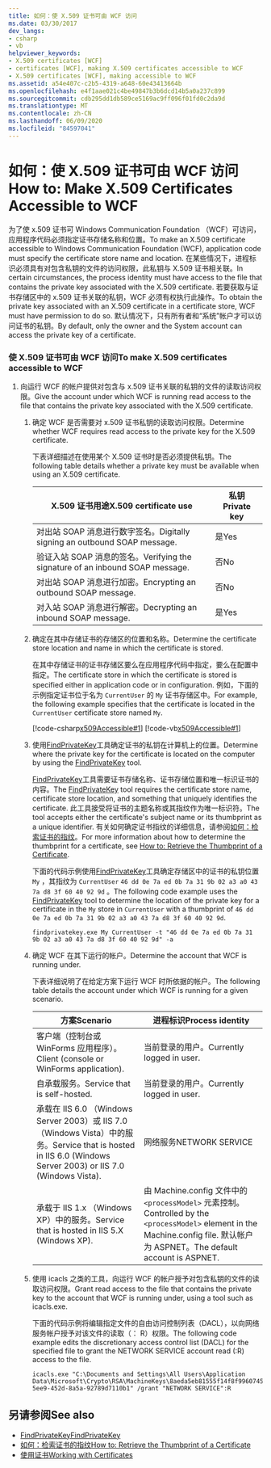 ```yaml
---
title: 如何：使 X.509 证书可由 WCF 访问
ms.date: 03/30/2017
dev_langs:
- csharp
- vb
helpviewer_keywords:
- X.509 certificates [WCF]
- certificates [WCF], making X.509 certificates accessible to WCF
- X.509 certificates [WCF], making accessible to WCF
ms.assetid: a54e407c-c2b5-4319-a648-60e43413664b
ms.openlocfilehash: e4f1aae021c4be49847b3b6dcd14b5a0a237c899
ms.sourcegitcommit: cdb295dd1db589ce5169ac9ff096f01fd0c2da9d
ms.translationtype: MT
ms.contentlocale: zh-CN
ms.lasthandoff: 06/09/2020
ms.locfileid: "84597041"
---
```

# <a name="how-to-make-x509-certificates-accessible-to-wcf"></a><span data-ttu-id="04c14-102">如何：使 X.509 证书可由 WCF 访问</span><span class="sxs-lookup"><span data-stu-id="04c14-102">How to: Make X.509 Certificates Accessible to WCF</span></span>
<span data-ttu-id="04c14-103">为了使 x.509 证书可 Windows Communication Foundation （WCF）可访问，应用程序代码必须指定证书存储名称和位置。</span><span class="sxs-lookup"><span data-stu-id="04c14-103">To make an X.509 certificate accessible to Windows Communication Foundation (WCF), application code must specify the certificate store name and location.</span></span> <span data-ttu-id="04c14-104">在某些情况下，进程标识必须具有对包含私钥的文件的访问权限，此私钥与 X.509 证书相关联。</span><span class="sxs-lookup"><span data-stu-id="04c14-104">In certain circumstances, the process identity must have access to the file that contains the private key associated with the X.509 certificate.</span></span> <span data-ttu-id="04c14-105">若要获取与证书存储区中的 x.509 证书关联的私钥，WCF 必须有权执行此操作。</span><span class="sxs-lookup"><span data-stu-id="04c14-105">To obtain the private key associated with an X.509 certificate in a certificate store, WCF must have permission to do so.</span></span> <span data-ttu-id="04c14-106">默认情况下，只有所有者和“系统”帐户才可以访问证书的私钥。</span><span class="sxs-lookup"><span data-stu-id="04c14-106">By default, only the owner and the System account can access the private key of a certificate.</span></span>  
  
### <a name="to-make-x509-certificates-accessible-to-wcf"></a><span data-ttu-id="04c14-107">使 X.509 证书可由 WCF 访问</span><span class="sxs-lookup"><span data-stu-id="04c14-107">To make X.509 certificates accessible to WCF</span></span>  
  
1. <span data-ttu-id="04c14-108">向运行 WCF 的帐户提供对包含与 x.509 证书关联的私钥的文件的读取访问权限。</span><span class="sxs-lookup"><span data-stu-id="04c14-108">Give the account under which WCF is running read access to the file that contains the private key associated with the X.509 certificate.</span></span>  
  
    1. <span data-ttu-id="04c14-109">确定 WCF 是否需要对 x.509 证书私钥的读取访问权限。</span><span class="sxs-lookup"><span data-stu-id="04c14-109">Determine whether WCF requires read access to the private key for the X.509 certificate.</span></span>  
  
         <span data-ttu-id="04c14-110">下表详细描述在使用某个 X.509 证书时是否必须提供私钥。</span><span class="sxs-lookup"><span data-stu-id="04c14-110">The following table details whether a private key must be available when using an X.509 certificate.</span></span>  
  
        |<span data-ttu-id="04c14-111">X.509 证书用途</span><span class="sxs-lookup"><span data-stu-id="04c14-111">X.509 certificate use</span></span>|<span data-ttu-id="04c14-112">私钥</span><span class="sxs-lookup"><span data-stu-id="04c14-112">Private key</span></span>|  
        |---------------------------|-----------------|  
        |<span data-ttu-id="04c14-113">对出站 SOAP 消息进行数字签名。</span><span class="sxs-lookup"><span data-stu-id="04c14-113">Digitally signing an outbound SOAP message.</span></span>|<span data-ttu-id="04c14-114">是</span><span class="sxs-lookup"><span data-stu-id="04c14-114">Yes</span></span>|  
        |<span data-ttu-id="04c14-115">验证入站 SOAP 消息的签名。</span><span class="sxs-lookup"><span data-stu-id="04c14-115">Verifying the signature of an inbound SOAP message.</span></span>|<span data-ttu-id="04c14-116">否</span><span class="sxs-lookup"><span data-stu-id="04c14-116">No</span></span>|  
        |<span data-ttu-id="04c14-117">对出站 SOAP 消息进行加密。</span><span class="sxs-lookup"><span data-stu-id="04c14-117">Encrypting an outbound SOAP message.</span></span>|<span data-ttu-id="04c14-118">否</span><span class="sxs-lookup"><span data-stu-id="04c14-118">No</span></span>|  
        |<span data-ttu-id="04c14-119">对入站 SOAP 消息进行解密。</span><span class="sxs-lookup"><span data-stu-id="04c14-119">Decrypting an inbound SOAP message.</span></span>|<span data-ttu-id="04c14-120">是</span><span class="sxs-lookup"><span data-stu-id="04c14-120">Yes</span></span>|  
  
    2. <span data-ttu-id="04c14-121">确定在其中存储证书的存储区的位置和名称。</span><span class="sxs-lookup"><span data-stu-id="04c14-121">Determine the certificate store location and name in which the certificate is stored.</span></span>  
  
         <span data-ttu-id="04c14-122">在其中存储证书的证书存储区要么在应用程序代码中指定，要么在配置中指定。</span><span class="sxs-lookup"><span data-stu-id="04c14-122">The certificate store in which the certificate is stored is specified either in application code or in configuration.</span></span> <span data-ttu-id="04c14-123">例如，下面的示例指定证书位于名为 `CurrentUser` 的 `My` 证书存储区中。</span><span class="sxs-lookup"><span data-stu-id="04c14-123">For example, the following example specifies that the certificate is located in the `CurrentUser` certificate store named `My`.</span></span>  
  
         [!code-csharp[x509Accessible#1](../../../../samples/snippets/csharp/VS_Snippets_CFX/x509accessible/cs/source.cs#1)]
         [!code-vb[x509Accessible#1](../../../../samples/snippets/visualbasic/VS_Snippets_CFX/x509accessible/vb/source.vb#1)]  
  
    3. <span data-ttu-id="04c14-124">使用[FindPrivateKey](../samples/findprivatekey.md)工具确定证书的私钥在计算机上的位置。</span><span class="sxs-lookup"><span data-stu-id="04c14-124">Determine where the private key for the certificate is located on the computer by using the [FindPrivateKey](../samples/findprivatekey.md) tool.</span></span>  
  
         <span data-ttu-id="04c14-125">[FindPrivateKey](../samples/findprivatekey.md)工具需要证书存储名称、证书存储位置和唯一标识证书的内容。</span><span class="sxs-lookup"><span data-stu-id="04c14-125">The [FindPrivateKey](../samples/findprivatekey.md) tool requires the certificate store name, certificate store location, and something that uniquely identifies the certificate.</span></span> <span data-ttu-id="04c14-126">此工具接受将证书的主题名称或其指纹作为唯一标识符。</span><span class="sxs-lookup"><span data-stu-id="04c14-126">The tool accepts either the certificate's subject name or its thumbprint as a unique identifier.</span></span> <span data-ttu-id="04c14-127">有关如何确定证书指纹的详细信息，请参阅[如何：检索证书的指纹](how-to-retrieve-the-thumbprint-of-a-certificate.md)。</span><span class="sxs-lookup"><span data-stu-id="04c14-127">For more information about how to determine the thumbprint for a certificate, see [How to: Retrieve the Thumbprint of a Certificate](how-to-retrieve-the-thumbprint-of-a-certificate.md).</span></span>  
  
         <span data-ttu-id="04c14-128">下面的代码示例使用[FindPrivateKey](../samples/findprivatekey.md)工具确定存储区中的证书的私钥位置 `My` ，其指纹为 `CurrentUser` `46 dd 0e 7a ed 0b 7a 31 9b 02 a3 a0 43 7a d8 3f 60 40 92 9d` 。</span><span class="sxs-lookup"><span data-stu-id="04c14-128">The following code example uses the [FindPrivateKey](../samples/findprivatekey.md) tool to determine the location of the private key for a certificate in the `My` store in `CurrentUser` with a thumbprint of `46 dd 0e 7a ed 0b 7a 31 9b 02 a3 a0 43 7a d8 3f 60 40 92 9d`.</span></span>  
  
        ```console
        findprivatekey.exe My CurrentUser -t "46 dd 0e 7a ed 0b 7a 31 9b 02 a3 a0 43 7a d8 3f 60 40 92 9d" -a  
        ```  
  
    4. <span data-ttu-id="04c14-129">确定 WCF 在其下运行的帐户。</span><span class="sxs-lookup"><span data-stu-id="04c14-129">Determine the account that WCF is running under.</span></span>  
  
         <span data-ttu-id="04c14-130">下表详细说明了在给定方案下运行 WCF 时所依据的帐户。</span><span class="sxs-lookup"><span data-stu-id="04c14-130">The following table details the account under which WCF is running for a given scenario.</span></span>  
  
        |<span data-ttu-id="04c14-131">方案</span><span class="sxs-lookup"><span data-stu-id="04c14-131">Scenario</span></span>|<span data-ttu-id="04c14-132">进程标识</span><span class="sxs-lookup"><span data-stu-id="04c14-132">Process identity</span></span>|  
        |--------------|----------------------|  
        |<span data-ttu-id="04c14-133">客户端（控制台或 WinForms 应用程序）。</span><span class="sxs-lookup"><span data-stu-id="04c14-133">Client (console or WinForms application).</span></span>|<span data-ttu-id="04c14-134">当前登录的用户。</span><span class="sxs-lookup"><span data-stu-id="04c14-134">Currently logged in user.</span></span>|  
        |<span data-ttu-id="04c14-135">自承载服务。</span><span class="sxs-lookup"><span data-stu-id="04c14-135">Service that is self-hosted.</span></span>|<span data-ttu-id="04c14-136">当前登录的用户。</span><span class="sxs-lookup"><span data-stu-id="04c14-136">Currently logged in user.</span></span>|  
        |<span data-ttu-id="04c14-137">承载在 IIS 6.0 （Windows Server 2003）或 IIS 7.0 （Windows Vista）中的服务。</span><span class="sxs-lookup"><span data-stu-id="04c14-137">Service that is hosted in IIS 6.0 (Windows Server 2003) or IIS 7.0 (Windows Vista).</span></span>|<span data-ttu-id="04c14-138">网络服务</span><span class="sxs-lookup"><span data-stu-id="04c14-138">NETWORK SERVICE</span></span>|  
        |<span data-ttu-id="04c14-139">承载于 IIS 1.x （Windows XP）中的服务。</span><span class="sxs-lookup"><span data-stu-id="04c14-139">Service that is hosted in IIS 5.X (Windows XP).</span></span>|<span data-ttu-id="04c14-140">由 Machine.config 文件中的 `<processModel>` 元素控制。</span><span class="sxs-lookup"><span data-stu-id="04c14-140">Controlled by the `<processModel>` element in the Machine.config file.</span></span> <span data-ttu-id="04c14-141">默认帐户为 ASPNET。</span><span class="sxs-lookup"><span data-stu-id="04c14-141">The default account is ASPNET.</span></span>|  
  
    5. <span data-ttu-id="04c14-142">使用 icacls 之类的工具，向运行 WCF 的帐户授予对包含私钥的文件的读取访问权限。</span><span class="sxs-lookup"><span data-stu-id="04c14-142">Grant read access to the file that contains the private key to the account that WCF is running under, using a tool such as icacls.exe.</span></span>  
  
         <span data-ttu-id="04c14-143">下面的代码示例将编辑指定文件的自由访问控制列表（DACL），以向网络服务帐户授予对该文件的读取（： R）权限。</span><span class="sxs-lookup"><span data-stu-id="04c14-143">The following code example edits the discretionary access control list (DACL) for the specified file to grant the NETWORK SERVICE account read (:R) access to the file.</span></span>  
  
        ```console
        icacls.exe "C:\Documents and Settings\All Users\Application Data\Microsoft\Crypto\RSA\MachineKeys\8aeda5eb81555f14f8f9960745b5a40d_38f7de48-5ee9-452d-8a5a-92789d7110b1" /grant "NETWORK SERVICE":R  
        ```  
  
## <a name="see-also"></a><span data-ttu-id="04c14-144">另请参阅</span><span class="sxs-lookup"><span data-stu-id="04c14-144">See also</span></span>

- [<span data-ttu-id="04c14-145">FindPrivateKey</span><span class="sxs-lookup"><span data-stu-id="04c14-145">FindPrivateKey</span></span>](../samples/findprivatekey.md)
- [<span data-ttu-id="04c14-146">如何：检索证书的指纹</span><span class="sxs-lookup"><span data-stu-id="04c14-146">How to: Retrieve the Thumbprint of a Certificate</span></span>](how-to-retrieve-the-thumbprint-of-a-certificate.md)
- [<span data-ttu-id="04c14-147">使用证书</span><span class="sxs-lookup"><span data-stu-id="04c14-147">Working with Certificates</span></span>](working-with-certificates.md)
